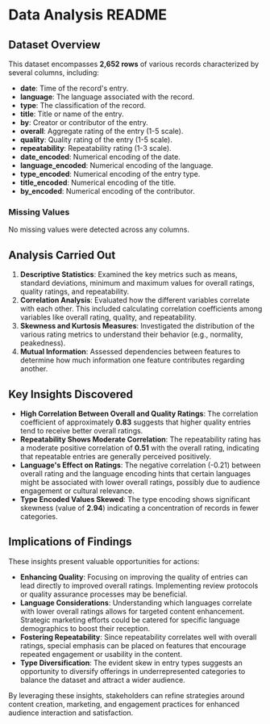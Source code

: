 # Data Analysis README

## Dataset Overview
This dataset encompasses **2,652 rows** of various records characterized by several columns, including:
- **date**: Time of the record's entry.
- **language**: The language associated with the record.
- **type**: The classification of the record.
- **title**: Title or name of the entry.
- **by**: Creator or contributor of the entry.
- **overall**: Aggregate rating of the entry (1-5 scale).
- **quality**: Quality rating of the entry (1-5 scale).
- **repeatability**: Repeatability rating (1-3 scale).
- **date_encoded**: Numerical encoding of the date.
- **language_encoded**: Numerical encoding of the language.
- **type_encoded**: Numerical encoding of the entry type.
- **title_encoded**: Numerical encoding of the title.
- **by_encoded**: Numerical encoding of the contributor.

### Missing Values
No missing values were detected across any columns.

## Analysis Carried Out
1. **Descriptive Statistics**: Examined the key metrics such as means, standard deviations, minimum and maximum values for overall ratings, quality ratings, and repeatability.
2. **Correlation Analysis**: Evaluated how the different variables correlate with each other. This included calculating correlation coefficients among variables like overall rating, quality, and repeatability.
3. **Skewness and Kurtosis Measures**: Investigated the distribution of the various rating metrics to understand their behavior (e.g., normality, peakedness).
4. **Mutual Information**: Assessed dependencies between features to determine how much information one feature contributes regarding another.

## Key Insights Discovered
- **High Correlation Between Overall and Quality Ratings**: The correlation coefficient of approximately **0.83** suggests that higher quality entries tend to receive better overall ratings.
- **Repeatability Shows Moderate Correlation**: The repeatability rating has a moderate positive correlation of **0.51** with the overall rating, indicating that repeatable entries are generally perceived positively.
- **Language's Effect on Ratings**: The negative correlation (-0.21) between overall rating and the language encoding hints that certain languages might be associated with lower overall ratings, possibly due to audience engagement or cultural relevance.
- **Type Encoded Values Skewed**: The type encoding shows significant skewness (value of **2.94**) indicating a concentration of records in fewer categories.

## Implications of Findings
These insights present valuable opportunities for actions:
- **Enhancing Quality**: Focusing on improving the quality of entries can lead directly to improved overall ratings. Implementing review protocols or quality assurance processes may be beneficial.
- **Language Considerations**: Understanding which languages correlate with lower overall ratings allows for targeted content enhancement. Strategic marketing efforts could be catered for specific language demographics to boost their reception.
- **Fostering Repeatability**: Since repeatability correlates well with overall ratings, special emphasis can be placed on features that encourage repeated engagement or usability in the content.
- **Type Diversification**: The evident skew in entry types suggests an opportunity to diversify offerings in underrepresented categories to balance the dataset and attract a wider audience.

By leveraging these insights, stakeholders can refine strategies around content creation, marketing, and engagement practices for enhanced audience interaction and satisfaction.